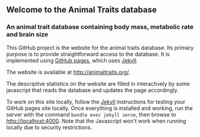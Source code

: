 ## Welcome to the Animal Traits database

### An animal trait database containing body mass, metabolic rate and brain size

This GitHub project is the website for the animal traits database. Its primary purpose is to provide straightforward access to the database. It is implemented using [GitHub pages](https://pages.github.com/), which uses [Jekyll](https://docs.github.com/en/pages/setting-up-a-github-pages-site-with-jekyll).

The website is available at http://animaltraits.org/.

The descriptive statistics on the website are filled in interactively by some javascript that reads the database and updates the page accordingly.

To work on this site locally, follow the [Jekyll](https://docs.github.com/en/pages/setting-up-a-github-pages-site-with-jekyll) instructions for testing your GitHub pages site locally. Once everything is installed and working, run the server with the command `bundle exec jekyll serve`, then browse to [http://localhost:4000](http://localhost:4000). Note that the Javascript won't work when running locally due to security restrictions.
